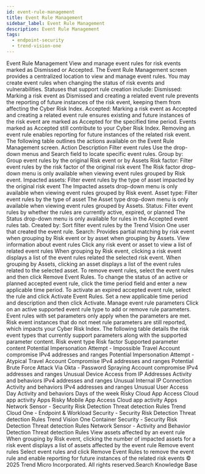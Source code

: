 ```yaml
---
id: event-rule-management
title: Event Rule Management
sidebar_label: Event Rule Management
description: Event Rule Management
tags:
  - endpoint-security
  - trend-vision-one
---
```


 Event Rule Management View and manage event rules for risk events marked as Dismissed or Accepted. The Event Rule Management screen provides a centralized location to view and manage event rules. You may create event rules when changing the status of risk events and vulnerabilities. Statuses that support rule creation include: Dismissed: Marking a risk event as Dismissed and creating a related event rule prevents the reporting of future instances of the risk event, keeping them from affecting the Cyber Risk Index. Accepted: Marking a risk event as Accepted and creating a related event rule ensures existing and future instances of the risk event are marked as Accepted for the specified time period. Events marked as Accepted still contribute to your Cyber Risk Index. Removing an event rule enables reporting for future instances of the related risk event. The following table outlines the actions available on the Event Rule Management screen. Action Description Filter event rules Use the drop-down menus and Search field to locate specific event rules. Group by: Group event rules by the original Risk event or by Assets Risk factor: Filter event rules by the risk factor of the original risk event The Risk factor drop-down menu is only available when viewing event rules grouped by Risk event. Impacted assets: Filter event rules by the type of asset impacted by the original risk event The Impacted assets drop-down menu is only available when viewing event rules grouped by Risk event. Asset type: Filter event rules by the type of asset The Asset type drop-down menu is only available when viewing event rules grouped by Assets. Status: Filter event rules by whether the rules are currently active, expired, or planned The Status drop-down menu is only available for rules in the Accepted event rules tab. Created by: Sort filter event rules by the Trend Vision One user that created the event rule. Search: Provides partial matching by risk event when grouping by Risk event or by asset when grouping by Assets. View information about event rules Click any risk event or asset to view a list of related event rules When grouping by Risk event, clicking a risk event displays a list of the event rules related the selected risk event. When grouping by Assets, clicking an asset displays a list of the event rules related to the selected asset. To remove event rules, select the event rules and then click Remove Event Rules. To change the status of an active or planned accepted event rule, click the time period field and enter a new applicable time period. To activate an expired accepted event rule, select the rule and click Activate Event Rules. Set a new applicable time period and description and then click Activate. Manage event rule parameters Click on an active supported event rule type to add or remove rule parameters. Event rules with set parameters only apply when the parameters are met. Risk event instances that do not meet rule parameters are still reported, which impacts your Cyber Risk Index. The following table details the risk event types that currently support parameters along with the supported parameter content. Risk event type Risk factor Supported parameter content Potential Impersonation Attempt - Impossible Travel Account compromise IPv4 addresses and ranges Potential Impersonation Attempt - Atypical Travel Account Compromise IPv4 addresses and ranges Potential Brute Force Attack Via Okta - Password Spraying Account compromise IPv4 addresses and ranges Unusual Device Access from IP Addresses Activity and behaviors IPv4 addresses and ranges Unusual Internal IP Connection Activity and behaviors IPv4 addresses and ranges Unusual User Access Day Activity and behaviors Days of the week Risky Cloud App Access Cloud app activity Apps Risky Mobile App Access Cloud app activity Apps Network Sensor - Security Risk Detection Threat detection Rules Trend Cloud One - Endpoint & Workload Security - Security Risk Detection Threat detection Rules Trend Vision One Container Security - Security Risk Detection Threat detection Rules Network Sensor - Activity and Behavior Detection Threat detection Rules View assets affected by an event rule When grouping by Risk event, clicking the number of impacted assets for a risk event displays a list of assets affected by the event rule Remove event rules Select event rules and click Remove Event Rules to remove the event rule and enable reporting for future instances of the related risk events © 2025 Trend Micro Incorporated. All rights reserved.Search Knowledge Base